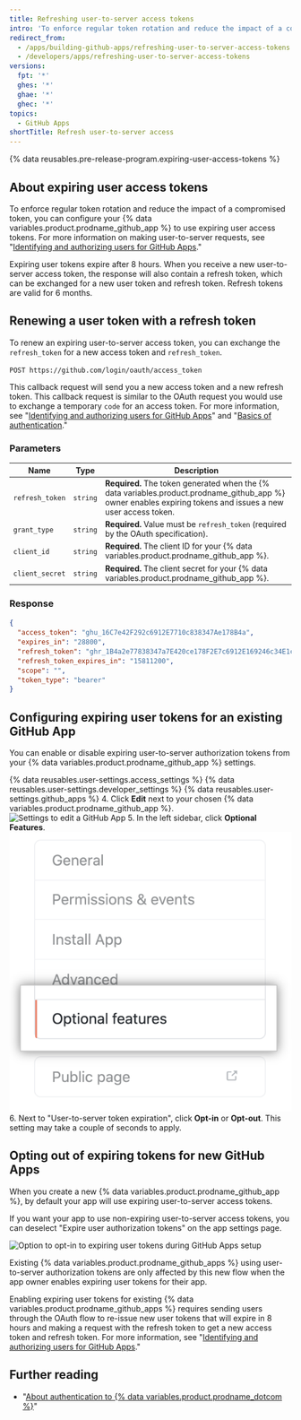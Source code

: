 ```yaml
---
title: Refreshing user-to-server access tokens
intro: 'To enforce regular token rotation and reduce the impact of a compromised token, you can configure your {% data variables.product.prodname_github_app %} to use expiring user access tokens.'
redirect_from:
  - /apps/building-github-apps/refreshing-user-to-server-access-tokens
  - /developers/apps/refreshing-user-to-server-access-tokens
versions:
  fpt: '*'
  ghes: '*'
  ghae: '*'
  ghec: '*'
topics:
  - GitHub Apps
shortTitle: Refresh user-to-server access
---
```

{% data reusables.pre-release-program.expiring-user-access-tokens %}

## About expiring user access tokens

To enforce regular token rotation and reduce the impact of a compromised token, you can configure your {% data variables.product.prodname_github_app %} to use expiring user access tokens. For more information on making user-to-server requests, see "[Identifying and authorizing users for GitHub Apps](/apps/building-github-apps/identifying-and-authorizing-users-for-github-apps/)."

Expiring user tokens expire after 8 hours. When you receive a new user-to-server access token, the response will also contain a refresh token, which can be exchanged for a new user token and refresh token. Refresh tokens are valid for 6 months. 

## Renewing a user token with a refresh token

To renew an expiring user-to-server access token, you can exchange the `refresh_token` for a new access token and `refresh_token`.

  `POST https://github.com/login/oauth/access_token`

This callback request will send you a new access token and a new refresh token.  This callback request is similar to the OAuth request you would use to exchange a temporary `code` for an access token. For more information, see "[Identifying and authorizing users for GitHub Apps](/apps/building-github-apps/identifying-and-authorizing-users-for-github-apps/#2-users-are-redirected-back-to-your-site-by-github)" and "[Basics of authentication](/rest/guides/basics-of-authentication#providing-a-callback)."

### Parameters

Name | Type | Description
-----|------|------------
`refresh_token` | `string` | **Required.** The token generated when the  {% data variables.product.prodname_github_app %} owner enables expiring tokens and issues a new user access token.
`grant_type` | `string` | **Required.** Value must be `refresh_token` (required by the OAuth specification).
`client_id` | `string` | **Required.** The  client ID for your {% data variables.product.prodname_github_app %}.
`client_secret` | `string`   | **Required.** The  client secret for your {% data variables.product.prodname_github_app %}.

### Response

```json
{
  "access_token": "ghu_16C7e42F292c6912E7710c838347Ae178B4a",
  "expires_in": "28800",
  "refresh_token": "ghr_1B4a2e77838347a7E420ce178F2E7c6912E169246c34E1ccbF66C46812d16D5B1A9Dc86A1498",
  "refresh_token_expires_in": "15811200",
  "scope": "",
  "token_type": "bearer"
}
```
## Configuring expiring user tokens for an existing GitHub App

You can enable or disable expiring user-to-server authorization tokens from your {% data variables.product.prodname_github_app %} settings.

{% data reusables.user-settings.access_settings %}
{% data reusables.user-settings.developer_settings %}
{% data reusables.user-settings.github_apps %}
4. Click **Edit** next to your chosen {% data variables.product.prodname_github_app %}.
  ![Settings to edit a GitHub App](/assets/images/github-apps/edit-test-app.png)
5. In the left sidebar, click **Optional Features**.
   ![Optional features tab](/assets/images/github-apps/optional-features-option.png) 
6. Next to "User-to-server token expiration", click **Opt-in** or **Opt-out**. This setting may take a couple of seconds to apply.

## Opting out of expiring tokens for new GitHub Apps

When you create a new {% data variables.product.prodname_github_app %}, by default your app will use expiring user-to-server access tokens.

If you want your app to use non-expiring user-to-server access tokens, you can deselect "Expire user authorization tokens" on the app settings page.

![Option to opt-in to expiring user tokens during GitHub Apps setup](/assets/images/github-apps/expire-user-tokens-selection.png)

Existing {% data variables.product.prodname_github_apps %} using user-to-server authorization tokens are only affected by this new flow when the app owner enables expiring user tokens for their app.

Enabling expiring user tokens for existing {% data variables.product.prodname_github_apps %} requires sending users through the OAuth flow to re-issue new user tokens that will expire in 8 hours and making a request with the refresh token to get a new access token and refresh token. For more information, see "[Identifying and authorizing users for GitHub Apps](/apps/building-github-apps/identifying-and-authorizing-users-for-github-apps/)."

## Further reading

- "[About authentication to {% data variables.product.prodname_dotcom %}](/github/authenticating-to-github/about-authentication-to-github#githubs-token-formats)"

